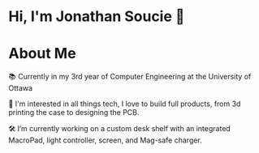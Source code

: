 # Hi, I'm Jonathan Soucie 👋

# About Me 

📚 Currently in my 3rd year of Computer Engineering at the University of Ottawa

🔭 I'm interested in all things tech, I love to build full products, from 3d printing the case to designing the PCB.

🛠️ I’m currently working on a custom desk shelf with an integrated MacroPad, light controller, screen, and Mag-safe charger.

